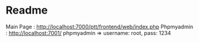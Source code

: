 # Readme
Main Page : [http://localhost:7000/ptt/frontend/web/index.php](http://localhost:7000/ptt/frontend/web/index.php)
Phpmyadmin : [http://localhost:7001/](http://localhost:7001/)
phpmyadmin => username: root, pass: 1234
